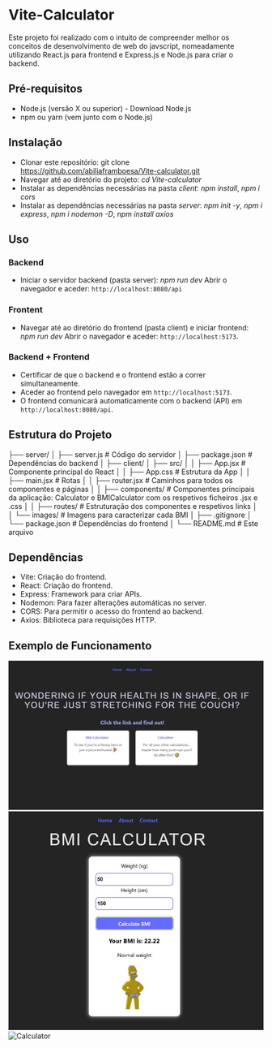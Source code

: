 # Vite-Calculator

Este projeto foi realizado com o intuito de compreender melhor os conceitos de desenvolvimento de web do javscript, nomeadamente utilizando React.js para frontend e Express.js e Node.js para criar o backend.

## Pré-requisitos
 - Node.js (versão X ou superior) - Download Node.js
 - npm ou yarn (vem junto com o Node.js) 

## Instalação
 - Clonar este repositório: git clone https://github.com/abiliaframboesa/Vite-calculator.git
 - Navegar até ao diretório do projeto: *cd Vite-calculator*
 - Instalar as dependências necessárias na pasta *client*: *npm install*, *npm i cors*
 - Instalar as dependências necessárias na pasta *server*: *npm init -y*, *npm i express*, *npm i nodemon -D*, *npm install axios*

## Uso 
### Backend
 - Iniciar o servidor backend (pasta server): *npm run dev*
   Abrir o navegador e aceder: `http://localhost:8080/api`
### Frontent
  - Navegar até ao diretório do frontend (pasta client) e iniciar frontend: *npm run dev*
    Abrir o navegador e aceder: `http://localhost:5173`.
### Backend + Frontend
- Certificar de que o backend e o frontend estão a correr simultaneamente.
- Aceder ao frontend pelo navegador em `http://localhost:5173`.
- O frontend comunicará automaticamente com o backend (API) em `http://localhost:8080/api`.

## Estrutura do Projeto

├── server/
│   ├── server.js         # Código do servidor
│   ├── package.json      # Dependências do backend
│
├── client/
│   ├── src/
│   │   ├── App.jsx       # Componente principal do React
│   │   ├── App.css       # Estrutura da App
│   │   ├── main.jsx      # Rotas
│   │   ├── router.jsx    # Caminhos para todos os componentes e páginas
│   │   ├── components/   # Componentes principais da aplicação: Calculator e BMICalculator com os respetivos ficheiros .jsx e .css
│   │   ├── routes/       # Estruturação dos componentes e respetivos links 
│   │   └── images/       # Imagens para caracterizar cada BMI
│   ├── .gitignore
│   └── package.json      # Dependências do frontend
│
└── README.md             # Este arquivo

## Dependências
 - Vite: Criação do frontend.
 - React: Criação do frontend.
 - Express: Framework para criar APIs.
 - Nodemon: Para fazer alterações automáticas no server.
 - CORS: Para permitir o acesso do frontend ao backend.
 - Axios: Biblioteca para requisições HTTP.

## Exemplo de Funcionamento
![HomePage](./client/src/images/homepage.jpg)
![BMI Calculator](./client/src/images/BMI.jpg)
![Calculator](./client/images/src/calculator.jpg)
